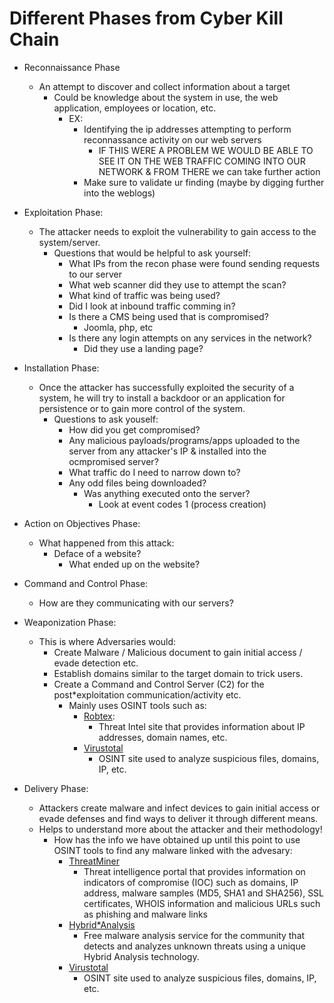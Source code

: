 # Different Phases from Cyber Kill Chain

* Reconnaissance Phase
  * An attempt to discover and collect information about a target
    * Could be knowledge about the system in use, the web application, employees or location, etc.
      * EX:
        * Identifying the ip addresses attempting to perform reconnassance activity on our web servers
          * IF THIS WERE A PROBLEM WE WOULD BE ABLE TO SEE IT ON THE WEB TRAFFIC COMING INTO OUR NETWORK & FROM THERE we can take further action
        * Make sure to validate ur finding (maybe by digging further into the weblogs)

* Exploitation Phase:
  * The attacker needs to exploit the vulnerability to gain access to the system/server.
    * Questions that would be helpful to ask yourself:
      * What IPs from the recon phase were found sending requests to our server
      * What web scanner did they use to attempt the scan?
      * What kind of traffic was being used?
      * Did I look at inbound traffic comming in?
      * Is there a CMS being used that is compromised?
        * Joomla, php, etc
      * Is there any login attempts on any services in the network?
        * Did they use a landing page?

* Installation Phase:
  * Once the attacker has successfully exploited the security of a system, he will try to install a backdoor or an application for persistence or to gain more control of the system.
    * Questions to ask youself:
      * How did you get compromised?
      * Any malicious payloads/programs/apps uploaded to the server from any attacker's IP & installed into the ocmpromised server?
      * What traffic do I need to narrow down to?
      * Any odd files being downloaded?
        * Was anything executed onto the server?
          * Look at event codes 1 (process creation)

* Action on Objectives Phase:
  * What happened from this attack:
    * Deface of a website?
      * What ended up on the website?

* Command and Control Phase:
  * How are they communicating with our servers?

* Weaponization Phase:
  * This is where Adversaries would:
    * Create Malware / Malicious document to gain initial access / evade detection etc.
    * Establish domains similar to the target domain to trick users.
    * Create a Command and Control Server (C2) for the post*exploitation communication/activity etc.
      * Mainly uses OSINT tools such as:
        * [Robtex](<https://www.robtex.com/>):
          * Threat Intel site that provides information about IP addresses, domain names, etc.
        * [Virustotal](<https://www.virustotal.com/gui/home/upload>)
          * OSINT site used to analyze suspicious files, domains, IP, etc.

* Delivery Phase:
  * Attackers create malware and infect devices to gain initial access or evade defenses and find ways to deliver it through different means.
  * Helps to understand more about the attacker and their methodology!
    * How has the info we have obtained up until this point to use OSINT tools to find any malware linked with the advesary:
      * [ThreatMiner](<https://www.threatminer.org/host.php?q=23.22.63.114#gsc.tab=0&gsc.q=23.22.63.114&gsc.page=1>)
        * Threat intelligence portal that provides information on indicators of compromise (IOC) such as domains, IP address, malware samples (MD5, SHA1 and SHA256), SSL certificates, WHOIS information and malicious URLs such as phishing and malware links
      * [Hybrid*Analysis](<https://www.hybrid*analysis.com/>)
        * Free malware analysis service for the community that detects and analyzes unknown threats using a unique Hybrid Analysis technology.
      * [Virustotal](<https://www.virustotal.com/gui/home/upload>)
        * OSINT site used to analyze suspicious files, domains, IP, etc.
